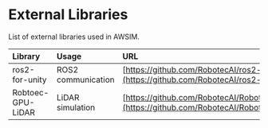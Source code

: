 # External Libraries

List of external libraries used in AWSIM.

|Library|Usage|URL|
|:--|:--|:--|
|ros2-for-unity|ROS2 communication|[https://github.com/RobotecAI/ros2-for-unity](https://github.com/RobotecAI/ros2-for-unity)|
|Robtoec-GPU-LiDAR|LiDAR simulation|[https://github.com/RobotecAI/RobotecGPULidar](https://github.com/RobotecAI/RobotecGPULidar)|
